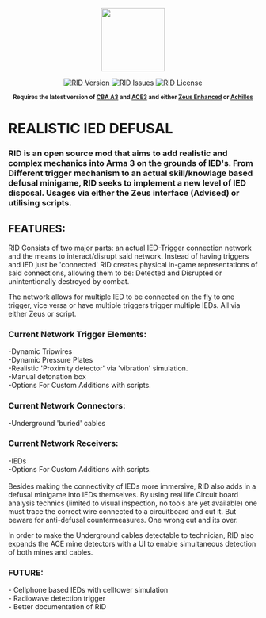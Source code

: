 <p align="center">
    <img src="https://github.com/Walthzer/RID/blob/master/extras/assets/logo/white/RID_LOGO.png" width="128">
</p>
<p align="center">
    <a href="https://github.com/Walthzer/RID/releases/latest">
        <img  alt="RID Version" src="https://img.shields.io/badge/Version-0.2.0-blue.svg?style=flat-square">
    </a>
    <a href="https://github.com/Walthzer/RID/issues">
        <img alt="RID Issues" src="https://img.shields.io/github/issues/Walthzer/RID?style=flat-square">
    </a>
    <a href="https://github.com/acemod/ACE3/blob/master/LICENSE">
        <img  alt="RID License" src="https://img.shields.io/badge/License-GPLv3-red.svg?style=flat-square">
    </a>
</p>

<p align="center">
    <sup><strong>Requires the latest version of <a href="https://github.com/CBATeam/CBA_A3/releases">CBA A3</a> and <a href="https://github.com/acemod/ACE3/releases">ACE3</a> and either <a href="https://github.com/zen-mod/ZEN/releases">Zeus Enhanced</a> or <a href="https://github.com/ArmaAchilles/Achilles/releases">Achilles</a><br/></strong></sup>
</p>

<p align="left">
<h1>REALISTIC IED DEFUSAL</h1>

<h3>RID is an open source mod that aims to add realistic and complex mechanics into Arma 3 on the grounds of IED's. From Different trigger mechanism to an actual skill/knowlage based defusal minigame, RID seeks to implement a new level of IED disposal. Usages via either the Zeus interface (Advised) or utilising scripts.</h3>

<h2>FEATURES:</h2>

RID Consists of two major parts: an actual IED-Trigger connection network and the means to interact/disrupt said network. Instead of having triggers and IED just be 'connected' RID creates physical in-game representations of said connections, allowing them to be: Detected and Disrupted or unintentionally destroyed by combat.

The network allows for multiple IED to be connected on the fly to one trigger, vice versa or have multiple triggers trigger multiple IEDs. All via either Zeus or script.

<h3>Current Network Trigger Elements:</h3>
-Dynamic Tripwires<br />
-Dynamic Pressure Plates<br />
-Realistic 'Proximity detector' via 'vibration' simulation.<br />
-Manual detonation box<br />
-Options For Custom Additions with scripts.<br />

<h3>Current Network Connectors:</h3>
-Underground 'buried' cables

<h3>Current Network Receivers:</h3>
-IEDs<br />
-Options For Custom Additions with scripts.<br />
<br />
Besides making the connectivity of IEDs more immersive, RID also adds in a defusal minigame into IEDs themselves.
By using real life Circuit board analysis technics (limited to visual inspection, no tools are yet available) one must trace the correct wire connected to a circuitboard and cut it. But beware for anti-defusal countermeasures. One wrong cut and its over.

In order to make the Underground cables detectable to technician, RID also expands the ACE mine detectors with a UI to enable simultaneous detection of both mines and cables.

<h3>FUTURE:</h3>
- Cellphone based IEDs with celltower simulation<br />
- Radiowave detection trigger<br />
- Better documentation of RID<br />
</p>


